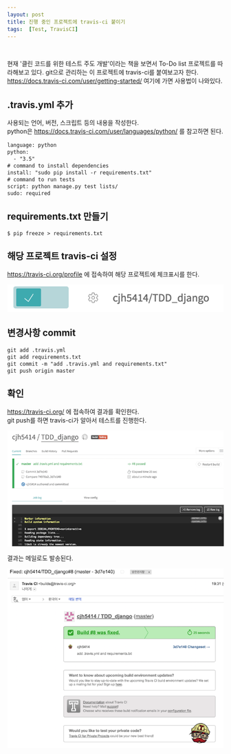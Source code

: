 ```yaml
---
layout: post
title: 진행 중인 프로젝트에 travis-ci 붙이기
tags:  [Test, TravisCI]
---
```


<br>  

현재 '클린 코드를 위한 테스트 주도 개발'이라는 책을 보면서 To-Do list 프로젝트를 따라해보고 있다.
git으로 관리하는 이 프로젝트에 travis-ci를 붙여보고자 한다.  
<https://docs.travis-ci.com/user/getting-started/> 여기에 가면 사용법이 나와있다.


## .travis.yml 추가  

사용되는 언어, 버전, 스크립트 등의 내용을 작성한다.  
python은 <https://docs.travis-ci.com/user/languages/python/> 를 참고하면 된다.

```
language: python
python:
  - "3.5"
# command to install dependencies
install: "sudo pip install -r requirements.txt"
# command to run tests
script: python manage.py test lists/
sudo: required
```   

## requirements.txt 만들기  

```
$ pip freeze > requirements.txt
```  

## 해당 프로젝트 travis-ci 설정  

<https://travis-ci.org/profile> 에 접속하여 해당 프로젝트에 체크표시를 한다.    

![travis-ci](/images/travis-ci/project-travis.png)

## 변경사항 commit  

```
git add .travis.yml
git add requirements.txt
git commit -m "add .travis.yml and requirements.txt"
git push origin master
```

## 확인  
<https://travis-ci.org/> 에 접속하여 결과를 확인한다.  
git push를 하면 travis-ci가 알아서 테스트를 진행한다.   


![travis-ci](/images/travis-ci/project-travis-result.png)

결과는 메일로도 발송된다.  

![travis-ci](/images/travis-ci/project-travis-email.png)
